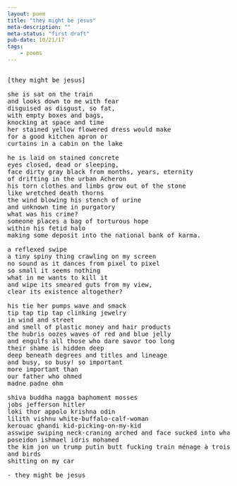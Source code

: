 ```yaml
---
layout: poem
title: "they might be jesus"
meta-description: ""
meta-status: "first draft"
pub-date: 10/21/17
tags: 
    - poems
---
```

<pre class="stanza">

[they might be jesus]

she is sat on the train
and looks down to me with fear 
disguised as disgust, so fat,
with empty boxes and bags, 
knocking at space and time
her stained yellow flowered dress would make
for a good kitchen apron or 
curtains in a cabin on the lake

he is laid on stained concrete
eyes closed, dead or sleeping, 
face dirty gray black from months, years, eternity
of drifting in the urban Acheron
his torn clothes and limbs grow out of the stone
like wretched death thorns 
the wind blowing his stench of urine
and unknown time in purgatory
what was his crime? 
someone places a bag of torturous hope
within his fetid halo
making some deposit into the national bank of karma.

a reflexed swipe 
a tiny spiny thing crawling on my screen
no sound as it dances from pixel to pixel
so small it seems nothing
what in me wants to kill it
and wipe its smeared guts from my view,
clear its existence altogether?

his tie her pumps wave and smack  
tip tap tip tap clinking jewelry
in wind and street
and smell of plastic money and hair products
the hubris oozes waves of red and blue jelly 
and engulfs all those who dare savor too long
their shame is hidden deep 
deep beneath degrees and titles and lineage
and busy, so busy! so important
more important than
our father who ohmed 
madne padne ohm

shiva buddha nagga baphoment mosses  
jobs jefferson hitler 
loki thor appolo krishna odin 
lilith vishnu white-buffalo-calf-woman 
kerouac ghandi kid-picking-on-my-kid 
asswipe swiping neck-craning arched and face sucked into whatever
poseidon ishmael idris mohamed
the kim jon un trump putin butt fucking train ménage à trois
and birds 
shitting on my car

- they might be jesus

</pre>







